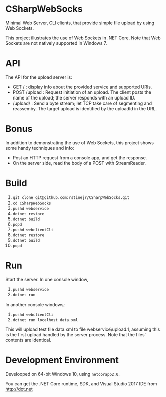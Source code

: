 # CSharpWebSocks
Minimal Web Server, CLI clients, that provide simple file upload by using Web Sockets.

This project illustrates the use of Web Sockets in .NET Core. Note that Web Sockets are not natively supported in Windows 7.

# API

The API for the upload server is:

* GET / : display info about the provided service and supported URIs.    
* POST /upload : Request initiation of an upload. The client posts the name of the upload; the server responds with an upload ID.
* <Web Socket> /upload/<upload ID> : Send a byte stream; let TCP take care of segmenting and reassemby. The target upload is identified by the uploadId in the URL.


# Bonus

In addition to demonstrating the use of Web Sockets, this project shows some handy 
techniques and info: 

* Post an HTTP request from a console app, and get the response.
* On the server side, read the body of a POST with StreamReader.

# Build

1. ```git clone git@github.com:rstinejr/CSharpWebSocks.git```
2. ```cd CSharpWebSocks```
3. ```pushd webservice```
4. ```dotnet restore```
5. ```dotnet build```
6. ```popd```
7. ```pushd webclientCli```
8. ```dotnet restore```
9. ```dotnet build```
10. ```popd```

# Run

Start the server. In one console window,

1. ```pushd webservice```
2. ```dotnet run```

In another console windows;

1. ```pushd webclientCli```
2. ```dotnet run localhost data.xml```

This will upload test file data.xml to file webservice\upload.1, assuming this is the first upload handled by the server process. Note that the files' contents are identical.

# Development Environment

Develooped on 64-bit Windows 10, using ```netcorapp2.0```.

You can get the .NET Core runtime, SDK, and Visual Studio 2017 IDE from http://dot.net
